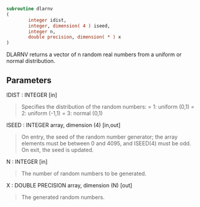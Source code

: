 ```fortran
subroutine dlarnv
(
        integer idist,
        integer, dimension( 4 ) iseed,
        integer n,
        double precision, dimension( * ) x
)
```

DLARNV returns a vector of n random real numbers from a uniform or
normal distribution.

## Parameters
IDIST : INTEGER [in]
> Specifies the distribution of the random numbers:
> = 1:  uniform (0,1)
> = 2:  uniform (-1,1)
> = 3:  normal (0,1)

ISEED : INTEGER array, dimension (4) [in,out]
> On entry, the seed of the random number generator; the array
> elements must be between 0 and 4095, and ISEED(4) must be
> odd.
> On exit, the seed is updated.

N : INTEGER [in]
> The number of random numbers to be generated.

X : DOUBLE PRECISION array, dimension (N) [out]
> The generated random numbers.
